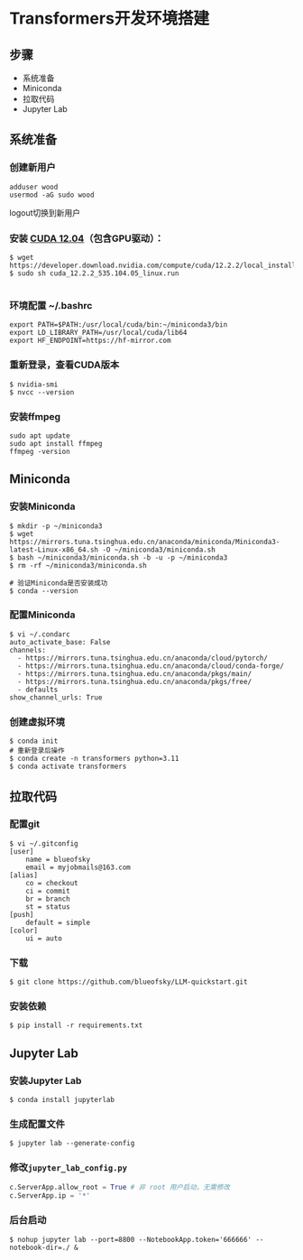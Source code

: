 # Transformers开发环境搭建
## 步骤
- 系统准备
- Miniconda
- 拉取代码
- Jupyter Lab

## 系统准备

### 创建新用户
```shell
adduser wood
usermod -aG sudo wood
```
logout切换到新用户

### 安装 [CUDA 12.04](https://developer.nvidia.com/cuda-downloads?target_os=Linux&target_arch=x86_64&Distribution=Ubuntu&target_version=22.04&target_type=runfile_local)（包含GPU驱动）：

```shell
$ wget https://developer.download.nvidia.com/compute/cuda/12.2.2/local_installers/cuda_12.2.2_535.104.05_linux.run
$ sudo sh cuda_12.2.2_535.104.05_linux.run


```
### 环境配置 ~/.bashrc
```shell
export PATH=$PATH:/usr/local/cuda/bin:~/miniconda3/bin
export LD_LIBRARY_PATH=/usr/local/cuda/lib64
export HF_ENDPOINT=https://hf-mirror.com
```
### 重新登录，查看CUDA版本
```shell
$ nvidia-smi
$ nvcc --version
```

### 安装ffmpeg

```shell
sudo apt update
sudo apt install ffmpeg
ffmpeg -version
```


## Miniconda

### 安装Miniconda

```shell
$ mkdir -p ~/miniconda3
$ wget https://mirrors.tuna.tsinghua.edu.cn/anaconda/miniconda/Miniconda3-latest-Linux-x86_64.sh -O ~/miniconda3/miniconda.sh
$ bash ~/miniconda3/miniconda.sh -b -u -p ~/miniconda3
$ rm -rf ~/miniconda3/miniconda.sh

# 验证Miniconda是否安装成功
$ conda --version
```

### 配置Miniconda

```shell
$ vi ~/.condarc
auto_activate_base: False
channels:
  - https://mirrors.tuna.tsinghua.edu.cn/anaconda/cloud/pytorch/
  - https://mirrors.tuna.tsinghua.edu.cn/anaconda/cloud/conda-forge/
  - https://mirrors.tuna.tsinghua.edu.cn/anaconda/pkgs/main/
  - https://mirrors.tuna.tsinghua.edu.cn/anaconda/pkgs/free/
  - defaults
show_channel_urls: True
```

### 创建虚拟环境
```shell
$ conda init
# 重新登录后操作
$ conda create -n transformers python=3.11
$ conda activate transformers
```

## 拉取代码

### 配置git

```shell
$ vi ~/.gitconfig
[user]
	name = blueofsky
    email = myjobmails@163.com    
[alias]
	co = checkout
	ci = commit
	br = branch
	st = status
[push]
    default = simple
[color]
    ui = auto
```

### 下载
```shell
$ git clone https://github.com/blueofsky/LLM-quickstart.git
```
### 安装依赖
```shell
$ pip install -r requirements.txt
```

## Jupyter Lab
### 安装Jupyter Lab

```shell
$ conda install jupyterlab
```

### 生成配置文件

```shell
$ jupyter lab --generate-config
```

### 修改`jupyter_lab_config.py`

```python
c.ServerApp.allow_root = True # 非 root 用户启动，无需修改
c.ServerApp.ip = '*'
```

### 后台启动
```shell
$ nohup jupyter lab --port=8800 --NotebookApp.token='666666' --notebook-dir=./ &
```


